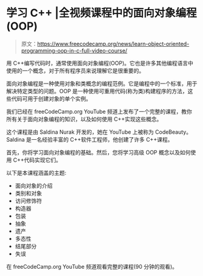 # 学习 C++ |全视频课程中的面向对象编程(OOP)

> 原文：<https://www.freecodecamp.org/news/learn-object-oriented-programming-oop-in-c-full-video-course/>

用 C++编写代码时，通常使用面向对象编程(OOP)。它也是许多其他编程语言中使用的一个概念，对于所有程序员来说理解它是很重要的。

面向对象编程是一种使用对象和类概念的编程范例。它是编程中的一个标准，用于解决特定类型的问题。OOP 是一种使用可重用代码(称为类)构建程序的方法，这些代码可用于创建对象的单个实例。

我们已经在 freeCodeCamp.org YouTube 频道上发布了一个完整的课程，教你所有关于面向对象编程的知识，以及如何使用 C++实现这些概念。

这个课程是由 Saldina Nurak 开发的，她在 YouTube 上被称为 CodeBeauty。Saldina 是一名经验丰富的 C++软件工程师，他创建了许多 C++课程。

首先，你将学习面向对象编程的基础。然后，您将学习高级 OOP 概念以及如何使用 C++代码实现它们。

以下是本课程涵盖的主题:

*   面向对象的介绍
*   类别和对象
*   访问修饰符
*   构造器
*   包装
*   抽象
*   遗产
*   多态性
*   结尾部分
*   失误

在 freeCodeCamp.org YouTube 频道观看完整的课程(90 分钟的观看)。